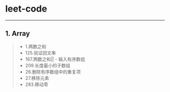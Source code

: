 # leet-code
--------------

## 1. Array
> - 1.两数之和
> - 125.验证回文串
> - 167.两数之和|| - 输入有序数组
> - 209.长度最小的子数组
> - 26.删除有序数组中的重复项
> - 27.移除元素
> - 283.移动零
